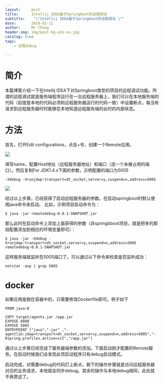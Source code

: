 ```yaml
---
layout:     post
title:     	Intellij IDEA基于Springboot的远程调试
subtitle:    "\"Intellij IDEA基于Springboot的远程调试 \""
date:       2018-01-11
author:     Mr Chang
header-img: img/post-bg-e2e-ux.jpg
catalog: true
tags:
    - 远程debug

---
```




# 简介

本篇博客介绍一下在Intellij IDEA下对Springboot类型的项目的远程调试功能。所谓的远程调试就是服务端程序运行在一台远程服务器上，我们可以在本地服务端的代码（前提是本地的代码必须和远程服务器运行的代码一致）中设置断点，每当有请求到远程服务器时时能够在本地知道远程服务端的此时的内部状态。

# 方法

首先，打开Edit configurations，点击+号，创建一个Remote应用。 


![](http://cdn-blog.jetbrains.org.cn/18-1-11/78652478.jpg)

填写name，配置Host地址（远程服务器地址）和端口（选一个未被占用的端口）。然后复制For JDK1.4.x下面的参数，示例配置的端口为5005

	-Xdebug -Xrunjdwp:transport=dt_socket,server=y,suspend=n,address=5005
	
	
![](http://cdn-blog.jetbrains.org.cn/18-1-11/44257397.jpg)

经过以上步骤，已经获得了启动远程服务器的参数。在启动springboot时默认使用java命令来启动。 
比如，示例项目启动命令为：
	
	$ java -jar remotedebug-0.0.1-SNAPSHOT.jar
	
那么此时在启动命令上添加上面获得的参数（非springbboot项目，就是把多的那段配置添加到相应的环境变量即可）：

	$ java -jar -Xdebug -Xrunjdwp:transport=dt_socket,server=y,suspend=n,address=5005  remotedebug-0.0.1-SNAPSHOT.jar


这样服务端就监听在5005端口了。可以通过以下命令来检查是否监听成功：

	netstat -anp | grep 5005
	

# docker

如果应用是跑在容器中的，只需要修改Dockerfile即可。例子如下

	FROM java:8
	
	COPY target/agents.jar /app.jar
	EXPOSE 8080
	EXPOSE 5005
	ENTRYPOINT ["java","-jar" ,"-agentlib:jdwp=transport=dt_socket,server=y,suspend=n,address=5005","-Dspring.profiles.active=sit","/app.jar"]

	
通过以上步骤已经完成了服务器端参数的添加。下面启动刚才配置的Remote服务。在启动时候我们会发现此项启动程序只有debug启动模式。

启动完成，对需要debug的代码打上断点，剩下的操作步骤就是访问远程服务器对应的业务请求，本地就会同步debug。其余的操作与本地debug相同，此处就不再赘述了。


	
